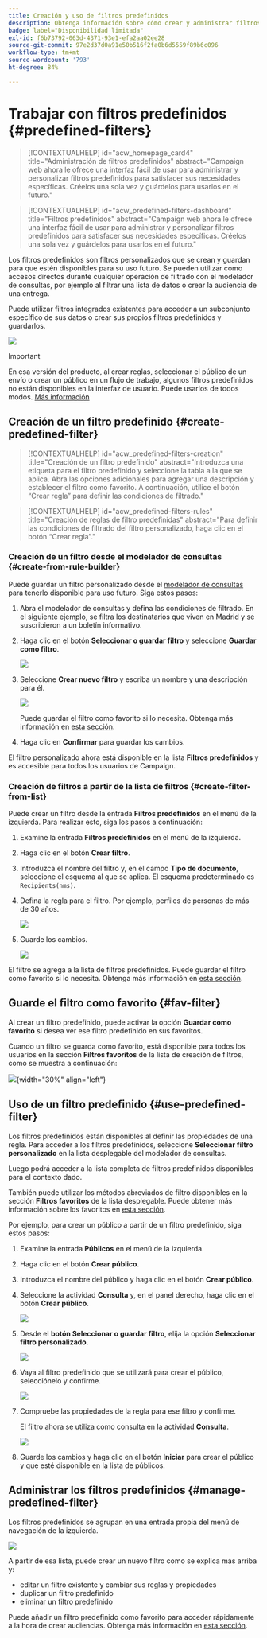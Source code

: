 ```yaml
---
title: Creación y uso de filtros predefinidos
description: Obtenga información sobre cómo crear y administrar filtros predefinidos en la IU web de Adobe Campaign
badge: label="Disponibilidad limitada"
exl-id: f6b73792-063d-4371-93e1-efa2aa02ee28
source-git-commit: 97e2d37d0a91e50b516f2fa0b6d5559f89b6c096
workflow-type: tm+mt
source-wordcount: '793'
ht-degree: 84%

---
```


# Trabajar con filtros predefinidos {#predefined-filters}

>[!CONTEXTUALHELP]
>id="acw_homepage_card4"
>title="Administración de filtros predefinidos"
>abstract="Campaign web ahora le ofrece una interfaz fácil de usar para administrar y personalizar filtros predefinidos para satisfacer sus necesidades específicas. Créelos una sola vez y guárdelos para usarlos en el futuro."

>[!CONTEXTUALHELP]
>id="acw_predefined-filters-dashboard"
>title="Filtros predefinidos"
>abstract="Campaign web ahora le ofrece una interfaz fácil de usar para administrar y personalizar filtros predefinidos para satisfacer sus necesidades específicas. Créelos una sola vez y guárdelos para usarlos en el futuro."

Los filtros predefinidos son filtros personalizados que se crean y guardan para que estén disponibles para su uso futuro. Se pueden utilizar como accesos directos durante cualquier operación de filtrado con el modelador de consultas, por ejemplo al filtrar una lista de datos o crear la audiencia de una entrega.

Puede utilizar filtros integrados existentes para acceder a un subconjunto específico de sus datos o crear sus propios filtros predefinidos y guardarlos.

![](assets/predefined-filters-menu.png)

>[!IMPORTANT]
>
>En esa versión del producto, al crear reglas, seleccionar el público de un envío o crear un público en un flujo de trabajo, algunos filtros predefinidos no están disponibles en la interfaz de usuario. Puede usarlos de todos modos. [Más información](guardrails.md#predefined-filters-filters-guardrails-limitations)


## Creación de un filtro predefinido {#create-predefined-filter}

>[!CONTEXTUALHELP]
>id="acw_predefined-filters-creation"
>title="Creación de un filtro predefinido"
>abstract="Introduzca una etiqueta para el filtro predefinido y seleccione la tabla a la que se aplica. Abra las opciones adicionales para agregar una descripción y establecer el filtro como favorito. A continuación, utilice el botón “Crear regla” para definir las condiciones de filtrado."

>[!CONTEXTUALHELP]
>id="acw_predefined-filters-rules"
>title="Creación de reglas de filtro predefinidas"
>abstract="Para definir las condiciones de filtrado del filtro personalizado, haga clic en el botón “Crear regla”."

### Creación de un filtro desde el modelador de consultas {#create-from-rule-builder}

Puede guardar un filtro personalizado desde el [modelador de consultas](../query/query-modeler-overview.md) para tenerlo disponible para uso futuro. Siga estos pasos:

1. Abra el modelador de consultas y defina las condiciones de filtrado. En el siguiente ejemplo, se filtra los destinatarios que viven en Madrid y se suscribieron a un boletín informativo.
1. Haga clic en el botón **Seleccionar o guardar filtro** y seleccione **Guardar como filtro**.

   ![](assets/predefined-filters-save.png)

1. Seleccione **Crear nuevo filtro** y escriba un nombre y una descripción para él.

   ![](assets/predefined-filters-save-filter.png)

   Puede guardar el filtro como favorito si lo necesita. Obtenga más información en [esta sección](#fav-filter).

1. Haga clic en **Confirmar** para guardar los cambios.

El filtro personalizado ahora está disponible en la lista **Filtros predefinidos** y es accesible para todos los usuarios de Campaign.


### Creación de filtros a partir de la lista de filtros {#create-filter-from-list}

Puede crear un filtro desde la entrada **Filtros predefinidos** en el menú de la izquierda. Para realizar esto, siga los pasos a continuación:

1. Examine la entrada **Filtros predefinidos** en el menú de la izquierda.
1. Haga clic en el botón **Crear filtro**.
1. Introduzca el nombre del filtro y, en el campo **Tipo de documento**, seleccione el esquema al que se aplica. El esquema predeterminado es `Recipients(nms)`.


1. Defina la regla para el filtro. Por ejemplo, perfiles de personas de más de 30 años.

   ![](assets/filter-30+.png)


1. Guarde los cambios.

   ![](assets/new-filter.png)


El filtro se agrega a la lista de filtros predefinidos. Puede guardar el filtro como favorito si lo necesita. Obtenga más información en [esta sección](#fav-filter).


## Guarde el filtro como favorito {#fav-filter}

Al crear un filtro predefinido, puede activar la opción **Guardar como favorito** si desea ver ese filtro predefinido en sus favoritos.


Cuando un filtro se guarda como favorito, está disponible para todos los usuarios en la sección **Filtros favoritos** de la lista de creación de filtros, como se muestra a continuación:

![](assets/predefined-filters-favorite.png){width="30%" align="left"}

## Uso de un filtro predefinido {#use-predefined-filter}

Los filtros predefinidos están disponibles al definir las propiedades de una regla. Para acceder a los filtros predefinidos, seleccione **Seleccionar filtro personalizado** en la lista desplegable del modelador de consultas.

Luego podrá acceder a la lista completa de filtros predefinidos disponibles para el contexto dado.

También puede utilizar los métodos abreviados de filtro disponibles en la sección **Filtros favoritos** de la lista desplegable. Puede obtener más información sobre los favoritos en [esta sección](#fav-filter).

Por ejemplo, para crear un público a partir de un filtro predefinido, siga estos pasos:

1. Examine la entrada **Públicos** en el menú de la izquierda.
1. Haga clic en el botón **Crear público**.
1. Introduzca el nombre del público y haga clic en el botón **Crear público**.
1. Seleccione la actividad **Consulta** y, en el panel derecho, haga clic en el botón **Crear público**.

   ![](assets/build-audience-from-filter.png)

1. Desde el **botón Seleccionar o guardar filtro**, elija la opción **Seleccionar filtro personalizado**.

   ![](assets/build-audience-select-custom-filter.png)

1. Vaya al filtro predefinido que se utilizará para crear el público, selecciónelo y confirme.

   ![](assets/build-audience-filter-list.png)

1. Compruebe las propiedades de la regla para ese filtro y confirme.

   El filtro ahora se utiliza como consulta en la actividad **Consulta**.

   ![](assets/build-audience-confirm.png)

1. Guarde los cambios y haga clic en el botón **Iniciar** para crear el público y que esté disponible en la lista de públicos.

## Administrar los filtros predefinidos {#manage-predefined-filter}

Los filtros predefinidos se agrupan en una entrada propia del menú de navegación de la izquierda.

![](assets/list-of-filters.png)

A partir de esa lista, puede crear un nuevo filtro como se explica más arriba y:

* editar un filtro existente y cambiar sus reglas y propiedades
* duplicar un filtro predefinido
* eliminar un filtro predefinido

Puede añadir un filtro predefinido como favorito para acceder rápidamente a la hora de crear audiencias. Obtenga más información en [esta sección](#fav-filter).

<!--
## Built-in predefined filters {#ootb-predefined-filter}

Campaign comes with a set of predefined filters, built from the client console. These filters can be used to define your audiences, and rules. They must not be modified.
-->
